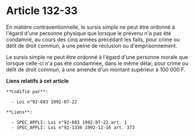 # Article 132-33

En matière contraventionnelle, le sursis simple ne peut être ordonné à l'égard d'une personne physique que lorsque le prévenu
n'a pas été condamné, au cours des cinq années précédant les faits, pour crime ou délit de droit commun, à une peine de
réclusion ou d'emprisonnement.

Le sursis simple ne peut être ordonné à l'égard d'une personne morale que lorsque celle-ci n'a pas été condamnée, dans le
même délai, pour crime ou délit de droit commun, à une amende d'un montant supérieur à 100 000 F.

**Liens relatifs à cet article**

	**Codifié par**:

	  - Loi n°92-683 1992-07-22

	**Liens**:

	  - SPEC_APPLI: Loi n°92-683 1992-07-22 art. 1
	  - SPEC_APPLI: Loi n°92-1336 1992-12-16 art. 373
